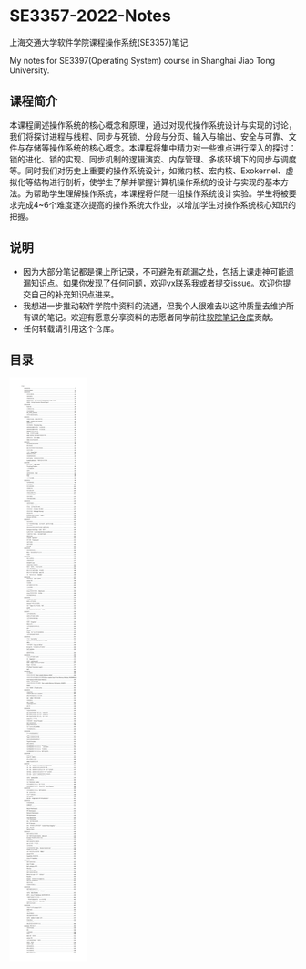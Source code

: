 # SE3357-2022-Notes

上海交通大学软件学院课程操作系统(SE3357)笔记

My notes for SE3397(Operating System) course in Shanghai Jiao Tong University.

## 课程简介
本课程阐述操作系统的核心概念和原理，通过对现代操作系统设计与实现的讨论，我们将探讨进程与线程、同步与死锁、分段与分页、输入与输出、安全与可靠、文件与存储等操作系统的核心概念。本课程将集中精力对一些难点进行深入的探讨：锁的进化、锁的实现、同步机制的逻辑演变、内存管理、多核环境下的同步与调度等。同时我们对历史上重要的操作系统设计，如微内核、宏内核、Exokernel、虚拟化等结构进行剖析，使学生了解并掌握计算机操作系统的设计与实现的基本方法。为帮助学生理解操作系统，本课程将伴随一组操作系统设计实验。学生将被要求完成4~6个难度逐次提高的操作系统大作业，以增加学生对操作系统核心知识的把握。

## 说明

- 因为大部分笔记都是课上所记录，不可避免有疏漏之处，包括上课走神可能遗漏知识点。如果你发现了任何问题，欢迎vx联系我或者提交issue。欢迎你提交自己的补充知识点进来。
- 我想进一步推动软件学院中资料的流通，但我个人很难去以这种质量去维护所有课的笔记。欢迎有愿意分享资料的志愿者同学前往[软院笔记仓库](https://github.com/SJTU-SE/awesome-se-notes)贡献。
- 任何转载请引用这个仓库。

## 目录

![1](README/1.png)